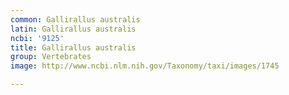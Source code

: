 ```yaml
---
common: Gallirallus australis
latin: Gallirallus australis
ncbi: '9125'
title: Gallirallus australis
group: Vertebrates
image: http://www.ncbi.nlm.nih.gov/Taxonomy/taxi/images/1745

---
```

